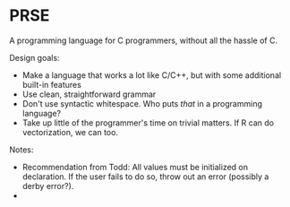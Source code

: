 # PRSE
A programming language for C programmers, without all the hassle of C.

Design goals:
* Make a language that works a lot like C/C++, but with some additional built-in features
* Use clean, straightforward grammar
* Don't use syntactic whitespace. Who puts <i>that</i> in a programming language?
* Take up little of the programmer's time on trivial matters. If R can do vectorization, we can too.

Notes:
* Recommendation from Todd: All values must be initialized on declaration. If the user fails to do so, throw out an error (possibly a derby error?).
* 

